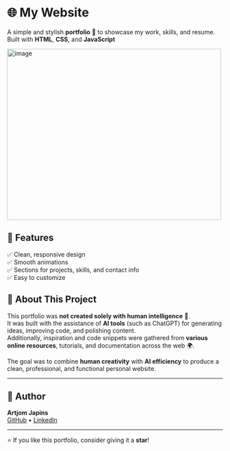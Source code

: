 # 🌐 My Website  

A simple and stylish **portfolio** 💼 to showcase my work, skills, and resume.  
Built with **HTML**, **CSS**, and **JavaScript** 

<img width="500" height="400" alt="image" src="https://github.com/user-attachments/assets/cd6d0038-7e5f-4c78-83aa-f73e1373ca94" />


## 🚀 Features  
✅ Clean, responsive design  
✅ Smooth animations  
✅ Sections for projects, skills, and contact info  
✅ Easy to customize  


## 🤖 About This Project  

This portfolio was **not created solely with human intelligence** 🧠.  
It was built with the assistance of **AI tools** (such as ChatGPT) for generating ideas, improving code, and polishing content.  
Additionally, inspiration and code snippets were gathered from **various online resources**, tutorials, and documentation across the web 🌍.  

The goal was to combine **human creativity** with **AI efficiency** to produce a clean, professional, and functional personal website.

---

## 👤 Author  
**Artjom Japins**  
[GitHub](https://github.com/yourusername) • [LinkedIn](https://linkedin.com/in/your-link)  

---


⭐ If you like this portfolio, consider giving it a **star**!
